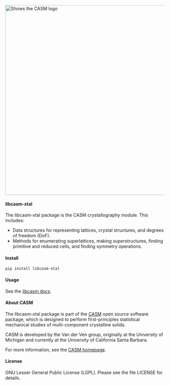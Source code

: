 <img alt="Shows the CASM logo" src="https://raw.githubusercontent.com/prisms-center/CASMcode_global/main/python/doc/_static/logo.svg" width="600" />

#### libcasm-xtal

The libcasm-xtal package is the CASM crystallography module. This includes:

- Data structures for representing lattices, crystal structures, and
  degrees of freedom (DoF).
- Methods for enumerating superlattices, making superstructures, finding primitive and reduced cells, and finding symmetry operations.


#### Install

    pip install libcasm-xtal


#### Usage

See the [libcasm docs](https://prisms-center.github.io/CASMcode_pydocs/libcasm/overview/latest/).


#### About CASM

The libcasm-xtal package is part of the [CASM](https://prisms-center.github.io/CASMcode_docs/) open source software package, which is designed to perform first-principles statistical mechanical studies of multi-component crystalline solids.

CASM is developed by the Van der Ven group, originally at the University of Michigan and currently at the University of California Santa Barbara.

For more information, see the [CASM homepage](https://prisms-center.github.io/CASMcode_docs/).


#### License

GNU Lesser General Public License (LGPL). Please see the file LICENSE for details.
